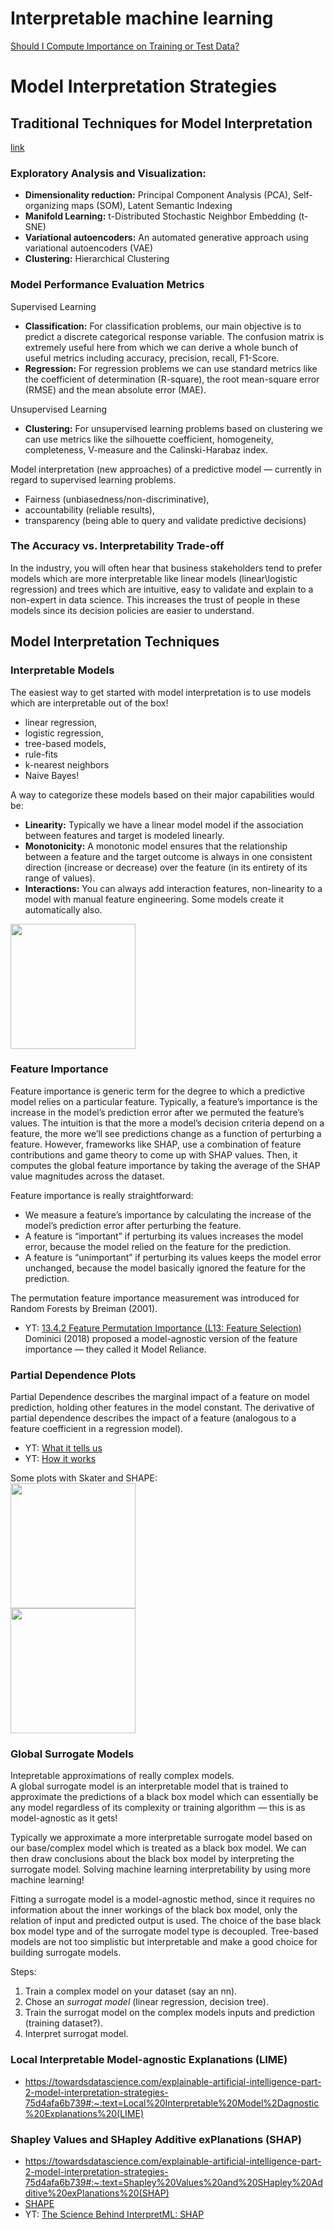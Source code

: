 # Interpretable machine learning
[Should I Compute Importance on Training or Test Data?](https://christophm.github.io/interpretable-ml-book/feature-importance.html#feature-importance-data)

# Model Interpretation Strategies
## Traditional Techniques for Model Interpretation
[link](https://towardsdatascience.com/explainable-artificial-intelligence-part-2-model-interpretation-strategies-75d4afa6b739)

### Exploratory Analysis and Visualization:
- **Dimensionality reduction:** Principal Component Analysis (PCA), Self-organizing maps (SOM), Latent Semantic Indexing
- **Manifold Learning:** t-Distributed Stochastic Neighbor Embedding (t-SNE)
- **Variational autoencoders:** An automated generative approach using variational autoencoders (VAE)
- **Clustering:** Hierarchical Clustering

### Model Performance Evaluation Metrics
Supervised Learning 
- **Classification:** For classification problems, our main objective is to predict a discrete categorical response variable. The confusion matrix is extremely useful here from which we can derive a whole bunch of useful metrics including accuracy, precision, recall, F1-Score.
- **Regression:** For regression problems we can use standard metrics like the coefficient of determination (R-square), the root mean-square error (RMSE) and the mean absolute error (MAE).  

Unsupervised Learning
- **Clustering:** For unsupervised learning problems based on clustering we can use metrics like the silhouette coefficient, homogeneity, completeness, V-measure and the Calinski-Harabaz index.

Model interpretation (new approaches) of a predictive model — currently in regard to supervised learning problems. 
- Fairness (unbiasedness/non-discriminative), 
- accountability (reliable results), 
- transparency (being able to query and validate predictive decisions) 

### The Accuracy vs. Interpretability Trade-off
In the industry, you will often hear that business stakeholders tend to prefer models which are more interpretable like linear models (linear\logistic regression) and trees which are intuitive, easy to validate and explain to a non-expert in data science. This increases the trust of people in these models since its decision policies are easier to understand.

## Model Interpretation Techniques

### Interpretable Models
The easiest way to get started with model interpretation is to use models which are interpretable out of the box!
- linear regression, 
- logistic regression, 
- tree-based models, 
- rule-fits
- k-nearest neighbors
- Naive Bayes!

A way to categorize these models based on their major capabilities would be:
- **Linearity:** Typically we have a linear model model if the association between features and target is modeled linearly.
- **Monotonicity:** A monotonic model ensures that the relationship between a feature and the target outcome is always in one consistent direction (increase or decrease) over the feature (in its entirety of its range of values).
- **Interactions:** You can always add interaction features, non-linearity to a model with manual feature engineering. Some models create it automatically also.

<img height=200 src="https://miro.medium.com/max/4800/1*ngphhpGUlZMuc6Z6zXnICg.png" />

### Feature Importance
Feature importance is generic term for the degree to which a predictive model relies on a particular feature. Typically, a feature’s importance is the increase in the model’s prediction error after we permuted the feature’s values.
The intuition is that the more a model’s decision criteria depend on a feature, the more we’ll see predictions change as a function of perturbing a feature. However, frameworks like SHAP, use a combination of feature contributions and game theory to come up with SHAP values. Then, it computes the global feature importance by taking the average of the SHAP value magnitudes across the dataset.  


Feature importance is really straightforward:
- We measure a feature’s importance by calculating the increase of the model’s prediction error after perturbing the feature.
- A feature is “important” if perturbing its values increases the model error, because the model relied on the feature for the prediction.
- A feature is “unimportant” if perturbing its values keeps the model error unchanged, because the model basically ignored the feature for the prediction.

The permutation feature importance measurement was introduced for Random Forests by Breiman (2001).  
- YT: [13.4.2 Feature Permutation Importance (L13: Feature Selection)](https://www.youtube.com/watch?v=VUvShOEFdQo&ab_channel=SebastianRaschka)
Dominici (2018) proposed a model-agnostic version of the feature importance — they called it Model Reliance.

### Partial Dependence Plots
Partial Dependence describes the marginal impact of a feature on model prediction, holding other features in the model constant. The derivative of partial dependence describes the impact of a feature (analogous to a feature coefficient in a regression model). 
- YT: [What it tells us](https://www.youtube.com/watch?v=cmHfEMAJAcM&ab_channel=Dataiku)
- YT: [How it works](https://youtu.be/21QAKe2PDkk?t=45)
  
Some plots with Skater and SHAPE:  
<img height=200 src="https://miro.medium.com/max/4800/1*ThFbVhMWnPRFJ80DpLqdCg.png" />  
<img height=200 src="https://miro.medium.com/max/4800/1*-CV-2hWUXDNk_dslMB6syQ.png" />

### Global Surrogate Models
Intepretable approximations of really complex models.  
A global surrogate model is an interpretable model that is trained to approximate the predictions of a black box model which can essentially be any model regardless of its complexity or training algorithm — this is as model-agnostic as it gets!

Typically we approximate a more interpretable surrogate model based on our base/complex model which is treated as a black box model. We can then draw conclusions about the black box model by interpreting the surrogate model. Solving machine learning interpretability by using more machine learning!

Fitting a surrogate model is a model-agnostic method, since it requires no information about the inner workings of the black box model, only the relation of input and predicted output is used. The choice of the base black box model type and of the surrogate model type is decoupled. Tree-based models are not too simplistic but interpretable and make a good choice for building surrogate models.

Steps:
1. Train a complex model on your dataset (say an nn).
2. Chose an *surrogat model* (linear regression, decision tree).
3. Train the surrogat model on the complex models inputs and prediction (training dataset?).
4. Interpret surrogat model.

### Local Interpretable Model-agnostic Explanations (LIME)
- https://towardsdatascience.com/explainable-artificial-intelligence-part-2-model-interpretation-strategies-75d4afa6b739#:~:text=Local%20Interpretable%20Model%2Dagnostic%20Explanations%20(LIME)

### Shapley Values and SHapley Additive exPlanations (SHAP)
- https://towardsdatascience.com/explainable-artificial-intelligence-part-2-model-interpretation-strategies-75d4afa6b739#:~:text=Shapley%20Values%20and%20SHapley%20Additive%20exPlanations%20(SHAP)
- [SHAPE](https://towardsdatascience.com/shap-explain-any-machine-learning-model-in-python-24207127cad7)
- YT: [The Science Behind InterpretML: SHAP](https://www.youtube.com/watch?v=-taOhqkiuIo&ab_channel=MicrosoftDeveloper)
